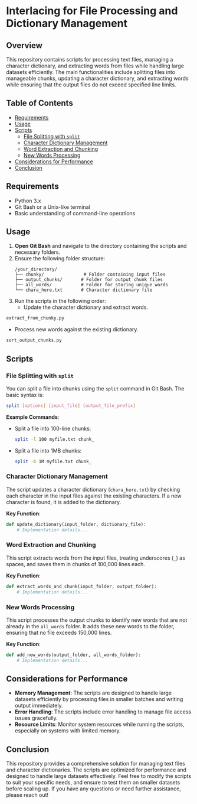# Interlacing for File Processing and Dictionary Management

## Overview

This repository contains scripts for processing text files, managing a character dictionary, and extracting words from files while handling large datasets efficiently. The main functionalities include splitting files into manageable chunks, updating a character dictionary, and extracting words while ensuring that the output files do not exceed specified line limits.

## Table of Contents

- [Requirements](#requirements)
- [Usage](#usage)
- [Scripts](#scripts)
  - [File Splitting with `split`](#file-splitting-with-split)
  - [Character Dictionary Management](#character-dictionary-management)
  - [Word Extraction and Chunking](#word-extraction-and-chunking)
  - [New Words Processing](#new-words-processing)
- [Considerations for Performance](#considerations-for-performance)
- [Conclusion](#conclusion)

## Requirements

- Python 3.x
- Git Bash or a Unix-like terminal
- Basic understanding of command-line operations

## Usage

1. **Open Git Bash** and navigate to the directory containing the scripts and necessary folders.
2. Ensure the following folder structure:
   ```
   /your_directory/
   ├── chunky/               # Folder containing input files
   ├── output_chunks/       # Folder for output chunk files
   ├── all_words/           # Folder for storing unique words
   └── chara_here.txt       # Character dictionary file
   ```
3. Run the scripts in the following order:
   - Update the character dictionary and extract words.
```bash
extract_from_chunky.py
```
   - Process new words against the existing dictionary.
```bash
sort_output_chunks.py
```

## Scripts

### File Splitting with `split`

You can split a file into chunks using the `split` command in Git Bash. The basic syntax is:

```bash
split [options] [input_file] [output_file_prefix]
```

**Example Commands**:
- Split a file into 100-line chunks:
  ```bash
  split -l 100 myfile.txt chunk_
  ```
- Split a file into 1MB chunks:
  ```bash
  split -b 1M myfile.txt chunk_
  ```

### Character Dictionary Management

The script updates a character dictionary (`chara_here.txt`) by checking each character in the input files against the existing characters. If a new character is found, it is added to the dictionary.

**Key Function**:
```python
def update_dictionary(input_folder, dictionary_file):
    # Implementation details...
```

### Word Extraction and Chunking

This script extracts words from the input files, treating underscores (`_`) as spaces, and saves them in chunks of 100,000 lines each.

**Key Function**:
```python
def extract_words_and_chunk(input_folder, output_folder):
    # Implementation details...
```

### New Words Processing

This script processes the output chunks to identify new words that are not already in the `all_words` folder. It adds these new words to the folder, ensuring that no file exceeds 150,000 lines.

**Key Function**:
```python
def add_new_words(output_folder, all_words_folder):
    # Implementation details...
```

## Considerations for Performance

- **Memory Management**: The scripts are designed to handle large datasets efficiently by processing files in smaller batches and writing output immediately.
- **Error Handling**: The scripts include error handling to manage file access issues gracefully.
- **Resource Limits**: Monitor system resources while running the scripts, especially on systems with limited memory.

## Conclusion

This repository provides a comprehensive solution for managing text files and character dictionaries. The scripts are optimized for performance and designed to handle large datasets effectively. Feel free to modify the scripts to suit your specific needs, and ensure to test them on smaller datasets before scaling up. If you have any questions or need further assistance, please reach out!
